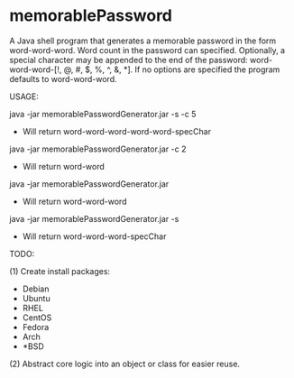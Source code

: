 # memorablePassword
A Java shell program that generates a memorable password in the form word-word-word. Word count in the password can specified. Optionally, a special character may be appended to the end of the password: word-word-word-[!, @, #, $, %, ^, &, *]. If no options are specified the program defaults to word-word-word.

USAGE:

java -jar memorablePasswordGenerator.jar -s -c 5
- Will return word-word-word-word-word-specChar

java -jar memorablePasswordGenerator.jar -c 2
- Will return word-word

java -jar memorablePasswordGenerator.jar 
- Will return word-word-word

java -jar memorablePasswordGenerator.jar -s
- Will return word-word-word-specChar

TODO:

(1) Create install packages:
- Debian
- Ubuntu
- RHEL
- CentOS
- Fedora
- Arch
- *BSD

(2) Abstract core logic into an object or class for easier reuse.
